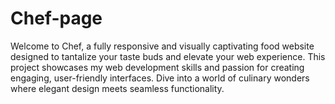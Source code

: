 # Chef-page
Welcome to Chef, a fully responsive and visually captivating food website designed to tantalize your taste buds and elevate your web experience. This project showcases my web development skills and passion for creating engaging, user-friendly interfaces. Dive into a world of culinary wonders where elegant design meets seamless functionality.
